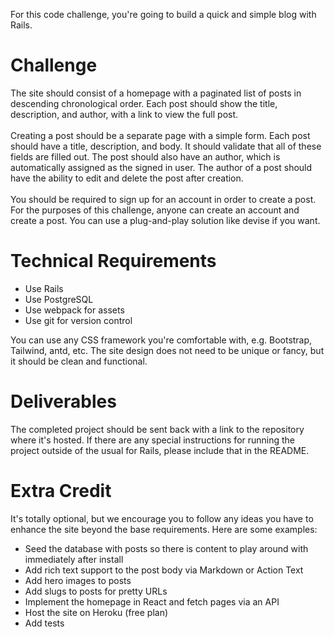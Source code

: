 For this code challenge, you're going to build a quick and simple blog with Rails.

<h1>Challenge</h1>
The site should consist of a homepage with a paginated list of posts in descending chronological order. Each post should show the title, description, and author, with a link to view the full post.
<br></br>
Creating a post should be a separate page with a simple form. Each post should have a title, description, and body. It should validate that all of these fields are filled out. The post should also have an author, which is automatically assigned as the signed in user. The author of a post should have the ability to edit and delete the post after creation.
<br></br>
You should be required to sign up for an account in order to create a post. For the purposes of this challenge, anyone can create an account and create a post. You can use a plug-and-play solution like devise if you want.

<h1>Technical Requirements</h1>

* Use Rails
* Use PostgreSQL
* Use webpack for assets
* Use git for version control

You can use any CSS framework you're comfortable with, e.g. Bootstrap, Tailwind, antd, etc. The site design does not need to be unique or fancy, but it should be clean and functional.

<h1>Deliverables</h1>
The completed project should be sent back with a link to the repository where it's hosted. If there are any special instructions for running the project outside of the usual for Rails, please include that in the README.

<h1>Extra Credit</h1>
It's totally optional, but we encourage you to follow any ideas you have to enhance the site beyond the base requirements. Here are some examples:

* Seed the database with posts so there is content to play around with immediately after install
* Add rich text support to the post body via Markdown or Action Text
* Add hero images to posts
* Add slugs to posts for pretty URLs
* Implement the homepage in React and fetch pages via an API
* Host the site on Heroku (free plan)
* Add tests
